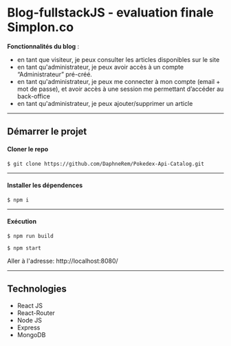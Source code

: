 Blog-fullstackJS - evaluation finale Simplon.co
===================


<i class="icon-cog"></i> **Fonctionnalités du blog** :

 - en tant que visiteur, je peux consulter les articles disponibles sur le site
 - en tant qu'administrateur, je peux avoir accès à un compte “Administrateur” pré-créé.
 - en tant qu'administrateur, je peux me connecter à mon compte (email + mot de passe), et avoir accès à une session me permettant d’accéder au back-office
 - en tant qu'administrateur, je peux ajouter/supprimer un article

----------


Démarrer le projet
-------------

#### <i class="icon-folder-open"></i> Cloner le repo

    $ git clone https://github.com/DaphneRem/Pokedex-Api-Catalog.git

-------------------
#### <i class="icon-refresh"></i> Installer les dépendences

    $ npm i

-------------------
#### <i class="icon-cog"></i>Exécution

    $ npm run build

    $ npm start

Aller à l'adresse: http://localhost:8080/

-------------------

Technologies
-------------------

 - React JS
 - React-Router
 - Node JS
 - Express
 - MongoDB
